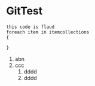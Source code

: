 GitTest
=======
```
this code is flaud
foreach item in itemcollections
{

}

```

1. abn
1. ccc
    1. dddd
    1. dddd

